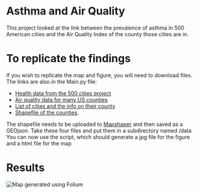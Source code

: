 # Asthma and Air Quality 

This project looked at the link between the prevalence of asthma in 500 American cities and the Air Quality Index of the county those cities are in.

# To replicate the findings

If you wish to replicate the map and figure, you will need to download files. The links are also in the Main.py file:
* [Health data from the 500 cities project](https://chronicdata.cdc.gov/500-Cities/500-Cities-Local-Data-for-Better-Health-2018-relea/6vp6-wxuq)
* [Air quality data for many US counties](https://aqs.epa.gov/aqsweb/airdata/annual_aqi_by_county_2015.zip)
* [List of cities and the info on their county](https://simplemaps.com/data/us-cities)
* [Shapefile of the counties](http://www2.census.gov/geo/tiger/GENZ2015/shp/cb_2015_us_county_5m.zip). 

The shapefile needs to be uploaded to [Mapshaper](www.mapshaper.org) and then saved as a GEOjson.
Take these four files and put them in a subdirectory named /data 
You can now use the script, which should generate a jpg file for the figure and a html file for the map

# Results
![Map generated using Folium](file:Asthma-Air-Quality/Asthma%20and%20Air%20Quality%20screencap.jpg>?raw=true)
